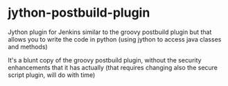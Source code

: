 jython-postbuild-plugin
=======================

Jython plugin for Jenkins similar to the groovy postbuild plugin but that allows you to write the code in python (using jython to access java classes and methods)


It's a blunt copy of the groovy postbuild plugin, without the security enhancements that it has actually (that requires changing also the secure script plugin, will do with time)
